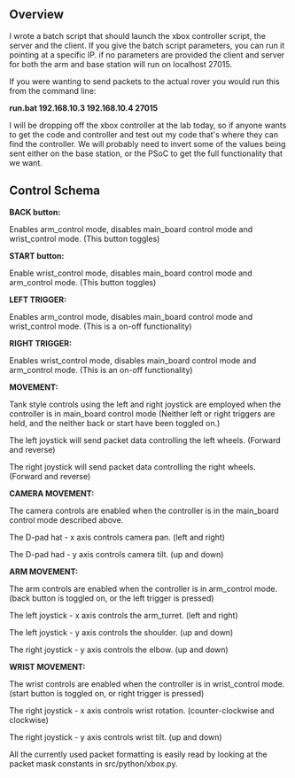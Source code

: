 ## Overview

I wrote a batch script that should launch the xbox controller script, the server and the client.  If you give the batch script parameters, you can run it pointing at a specific IP.  if no parameters are provided the client and server for both the arm and base station will run on localhost 27015.

If you were wanting to send packets to the actual rover you would run this from the command line:

**run.bat 192.168.10.3 192.168.10.4 27015**

I will be dropping off the xbox controller at the lab today, so if anyone wants to get the code and controller and test out my code that's where they can find the controller. We will probably need to invert some of the values being sent either on the base station, or the PSoC to get the full functionality that we want.

## Control Schema

**BACK button:** 

Enables arm_control mode, disables main_board control mode and wrist_control mode. (This button toggles)

**START button:**

Enable wrist_control mode, disables main_board control mode and arm_control mode. (This button toggles)

**LEFT TRIGGER:**

Enables arm_control mode, disables main_board control mode and wrist_control mode. (This is a on-off functionality)

**RIGHT TRIGGER:** 

Enables wrist_control mode, disables main_board control mode and arm_control mode. (This is an on-off functionality)

**MOVEMENT:**

Tank style controls using the left and right joystick are employed when the controller is in main_board control mode (Neither left or right triggers are held, and the neither back or start have been toggled on.)

The left joystick will send packet data controlling the left wheels. (Forward and reverse)

The right joystick will send packet data controlling the right wheels. (Forward and reverse)

**CAMERA MOVEMENT:**

The camera controls are enabled when the controller is in the main_board control mode described above.

The D-pad hat - x axis controls camera pan. (left and right)

The D-pad had - y axis controls camera tilt. (up and down)

**ARM MOVEMENT:**

The arm controls are enabled when the controller is in arm_control mode. (back button is toggled on, or the left trigger is pressed)

The left joystick - x axis controls the arm_turret. (left and right)

The left joystick - y axis controls the shoulder. (up and down)

The right joystick - y axis controls the elbow. (up and down)

**WRIST MOVEMENT:**

The wrist controls are enabled when the controller is in wrist_control mode. (start button is toggled on, or right trigger is pressed)

The right joystick - x axis controls wrist rotation. (counter-clockwise and clockwise)

The right joystick - y axis controls wrist tilt. (up and down)

All the currently used packet formatting is easily read by looking at the packet mask constants in src/python/xbox.py.